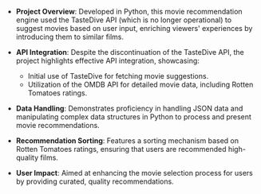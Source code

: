
- **Project Overview**: Developed in Python, this movie recommendation engine used the TasteDive API (which is no longer operational) to suggest 
movies based on user input, enriching viewers' experiences by introducing them to similar films.
  
- **API Integration**: Despite the discontinuation of the TasteDive API, the project highlights effective API integration, showcasing:
  - Initial use of TasteDive for fetching movie suggestions.
  - Utilization of the OMDB API for detailed movie data, including Rotten Tomatoes ratings.
    
  
- **Data Handling**: Demonstrates proficiency in handling JSON data and manipulating complex data structures in Python to process and present movie recommendations.

- **Recommendation Sorting**: Features a sorting mechanism based on Rotten Tomatoes ratings, ensuring that users are recommended high-quality films.

- **User Impact**: Aimed at enhancing the movie selection process for users by providing curated, quality recommendations.
